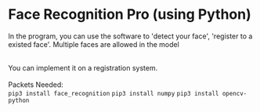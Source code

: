 # Face Recognition Pro (using Python)

In the program, you can use the software to 'detect your face', 'register to a existed face'. Multiple faces are allowed in the model

<br>
You can implement it on a registration system.
<br>
<br>
Packets Needed:
<br>
<code>pip3 install face_recognition</code>
<code>pip3 install numpy</code>
<code>pip3 install opencv-python</code>
